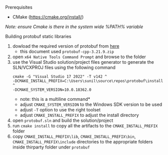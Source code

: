 Prerequisites
* CMake (https://cmake.org/install/)

*Note: ensure Cmake is there in the system wide %PATH% variable*

Building protobuf static libraries
1. dowload the required version of protobuf from [here](https://github.com/protocolbuffers/protobuf/releases)
	* this document used `protobuf-cpp-3.21.9.zip`
1. open `x64 Native Tools Command Prompt` and browse to the folder
1. use the Visual Studio solution/project files generator to generate the SLN/VCXPROJ files using the following command
	```
	cmake -G "Visual Studio 17 2022" -T v142 ^
	-DCMAKE_INSTALL_PREFIX=C:\Users\sunil\source\repos\protobuf\install ^
	-DCMAKE_SYSTEM_VERSION=10.0.18362.0
	```
	* note: this is a multiline command*
	* adjust `CMAKE_SYSTEM_VERSION` to the Windows SDK version to be used
	* adjust `-T` option to use the right toolset
	* adjust `CMAKE_INSTALL_PREFIX` to adjust the install directory
1. open `protobuf.sln` and build the solution/project
1. run `cmake install` to copy all the artifacts to the `CMAKE_INSTALL_PREFIX` folder
1. copy `CMAKE_INSTALL_PREFIX\lib`, `CMAKE_INSTALL_PREFIX\bin`, `CMAKE_INSTALL_PREFIX\include` directories to the appropriate folders inside thirparty folder under `protobuf`
